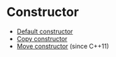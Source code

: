 # Constructor

- [Default constructor](https://en.cppreference.com/w/cpp/language/default_constructor)
- [Copy constructor](https://en.cppreference.com/w/cpp/language/copy_constructor)
- [Move constructor](https://en.cppreference.com/w/cpp/language/move_constructor) (since C++11)
